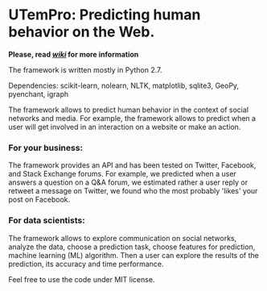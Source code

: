 # UTemPro: Predicting human behavior on the Web. 

**Please, read [_wiki_](https://github.com/Nik0l/UTemPr/wiki) for more information**

The framework is written mostly in Python 2.7.

Dependencies:
scikit-learn, nolearn, NLTK, matplotlib, sqlite3, GeoPy, pyenchant, igraph

The framework allows to predict human behavior in the context of social networks and media. For example, the framework allows to predict when a user will get involved in an interaction on a website or make an action.

### For your business:

The framework provides an API and has been tested on Twitter, Facebook, and Stack Exchange forums. For example, we predicted when a user answers a question on a Q&A forum, we estimated rather a user reply or retweet a message on Twitter, we found who the most probably 'likes' your post on Facebook. 

### For data scientists:

The framework allows to explore communication on social networks, analyze the data, choose a prediction task, choose features for prediction, machine learning (ML) algorithm. Then a user can explore the results of the prediction, its accuracy and time performance.

Feel free to use the code under MIT license.
